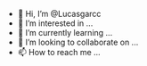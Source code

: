 - 👋 Hi, I’m @Lucasgarcc
- 👀 I’m interested in ...
- 🌱 I’m currently learning ...
- 💞️ I’m looking to collaborate on ...
- 📫 How to reach me ...

<!---
Lucasgarcc/Lucasgarcc is a ✨ special ✨ repository because its `README.md` (this file) appears on your GitHub profile.
You can click the Preview link to take a look at your changes.
--->
